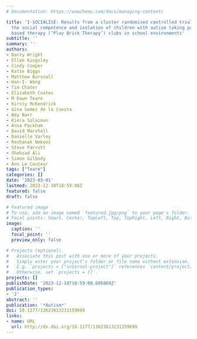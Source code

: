 ```yaml
---
# Documentation: https://wowchemy.com/docs/managing-content/

title: 'I-SOCIALISE: Results from a cluster randomised controlled trial investigating
  the social competence and isolation of children with autism taking part in LEGO®
  based therapy (‘Play Brick Therapy’) clubs in school environments'
subtitle: ''
summary: ''
authors:
- Barry Wright
- Ellen Kingsley
- Cindy Cooper
- Katie Biggs
- Matthew Bursnall
- Han-I- Wang
- Tim Chater
- Elizabeth Coates
- M Dawn Teare
- Kirsty McKendrick
- Gina Gomez de la Cuesta
- Amy Barr
- Kiera Solaiman
- Anna Packham
- David Marshall
- Danielle Varley
- Roshanak Nekooi
- Steve Parrott
- Shehzad Ali
- Simon Gilbody
- Ann Le Couteur
tags: ["Teare"]
categories: []
date: '2023-03-01'
lastmod: 2023-12-10T18:59:08Z
featured: false
draft: false

# Featured image
# To use, add an image named `featured.jpg/png` to your page's folder.
# Focal points: Smart, Center, TopLeft, Top, TopRight, Left, Right, BottomLeft, Bottom, BottomRight.
image:
  caption: ''
  focal_point: ''
  preview_only: false

# Projects (optional).
#   Associate this post with one or more of your projects.
#   Simply enter your project's folder or file name without extension.
#   E.g. `projects = ["internal-project"]` references `content/project/deep-learning/index.md`.
#   Otherwise, set `projects = []`.
projects: []
publishDate: '2023-12-10T18:59:08.605069Z'
publication_types:
- '2'
abstract: ''
publication: '*Autism*'
doi: 10.1177/13623613231159699
links:
- name: URL
  url: http://dx.doi.org/10.1177/13623613231159699
---
```

